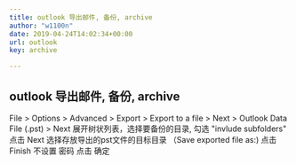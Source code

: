 ```yaml
---
title: outlook 导出邮件, 备份, archive
author: "w1100n"
date: 2019-04-24T14:02:34+00:00
url: outlook
key: archive

---
```

## outlook 导出邮件, 备份, archive
File > Options > Advanced > Export > Export to a file > Next > Outlook Data File (.pst) > Next
展开树状列表，选择要备份的目录, 勾选 "invlude subfolders"
点击 Next
选择存放导出的pst文件的目标目录 （Save exported file as:) 
点击 Finish
不设置 密码 点击 确定 

